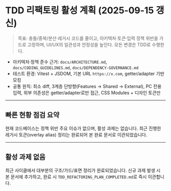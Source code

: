 # TDD 리팩토링 활성 계획 (2025-09-15 갱신)

> 목표: 충돌/중복/분산·레거시 코드를 줄이고, 아키텍처·토큰·입력 정책 위반을
> 가드로 고정하며, UI/UX의 일관성과 안정성을 높인다. 모든 변경은 TDD로 수행한다.

- 아키텍처·정책 준수 근거: `docs/ARCHITECTURE.md`, `docs/CODING_GUIDELINES.md`,
  `docs/DEPENDENCY-GOVERNANCE.md`
- 테스트 환경: Vitest + JSDOM, 기본 URL `https://x.com`, getter/adapter 기반
  모킹
- 공통 원칙: 최소 diff, 3계층 단방향(Features → Shared → External), PC 전용
  입력, 외부 의존성은 getter/adapter로만 접근, CSS Modules + 디자인 토큰만

---

## 빠른 현황 점검 요약

현재 코드베이스는 정책 위반 주요 이슈가 없으며, 활성 과제는 없습니다. 최근
진행한 레거시 토큰(overlay alias) 정리는 완료되어 본 완료 문서로 이관되었습니다.

---

## 활성 과제 없음

최근 사이클에서 대부분의 구조/가드/표면 정리가 완료되었습니다. 신규 과제 발생 시
본 문서에 추가하고, 완료 시 `TDD_REFACTORING_PLAN_COMPLETED.md`로 즉시
이관합니다.

